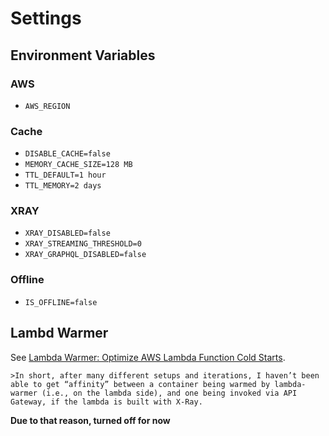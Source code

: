 # Settings

## Environment Variables

### AWS

- `AWS_REGION`

### Cache

- `DISABLE_CACHE=false`
- `MEMORY_CACHE_SIZE=128 MB`
- `TTL_DEFAULT=1 hour`
- `TTL_MEMORY=2 days`

### XRAY

- `XRAY_DISABLED=false`
- `XRAY_STREAMING_THRESHOLD=0`
- `XRAY_GRAPHQL_DISABLED=false`

### Offline

- `IS_OFFLINE=false`

## Lambd Warmer

See [Lambda Warmer: Optimize AWS Lambda Function Cold Starts](https://www.jeremydaly.com/lambda-warmer-optimize-aws-lambda-function-cold-starts).

    >In short, after many different setups and iterations, I haven’t been able to get “affinity” between a container being warmed by lambda-warmer (i.e., on the lambda side), and one being invoked via API Gateway, if the lambda is built with X-Ray.

**Due to that reason, turned off for now**
